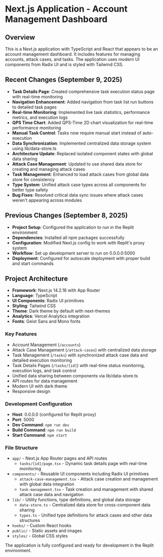 # Next.js Application - Account Management Dashboard

## Overview
This is a Next.js application with TypeScript and React that appears to be an account management dashboard. It includes features for managing accounts, attack cases, and tasks. The application uses modern UI components from Radix UI and is styled with Tailwind CSS.

## Recent Changes (September 9, 2025)
- **Task Details Page**: Created comprehensive task execution status page with real-time monitoring
- **Navigation Enhancement**: Added navigation from task list run buttons to detailed task pages
- **Real-time Monitoring**: Implemented live task statistics, performance metrics, and execution logs
- **QPS Time Chart**: Added QPS-Time 2D chart visualization for real-time performance monitoring
- **Manual Task Control**: Tasks now require manual start instead of auto-execution
- **Data Synchronization**: Implemented centralized data storage system using lib/data-store.ts
- **Architecture Update**: Replaced isolated component states with global data sharing
- **Attack Case Management**: Updated to use shared data store for creating and managing attack cases
- **Task Management**: Enhanced to load attack cases from global data store for consistency
- **Type System**: Unified attack case types across all components for better type safety
- **Bug Fixes**: Resolved critical data sync issues where attack cases weren't appearing across modules

## Previous Changes (September 8, 2025)
- **Project Setup**: Configured the application to run in the Replit environment  
- **Dependencies**: Installed all npm packages successfully
- **Configuration**: Modified Next.js config to work with Replit's proxy system
- **Workflow**: Set up development server to run on 0.0.0.0:5000
- **Deployment**: Configured for autoscale deployment with proper build and start commands

## Project Architecture
- **Framework**: Next.js 14.2.16 with App Router
- **Language**: TypeScript
- **UI Components**: Radix UI primitives
- **Styling**: Tailwind CSS
- **Theme**: Dark theme by default with next-themes
- **Analytics**: Vercel Analytics integration
- **Fonts**: Geist Sans and Mono fonts

### Key Features
- Account Management (`/accounts`)
- Attack Case Management (`/attack-cases`) with centralized data storage
- Task Management (`/tasks`) with synchronized attack case data and detailed execution monitoring
- Task Details Pages (`/tasks/[id]`) with real-time status monitoring, execution logs, and task control
- Unified data sharing between components via lib/data-store.ts
- API routes for data management
- Modern UI with dark theme
- Responsive design

### Development Configuration
- **Host**: 0.0.0.0 (configured for Replit proxy)
- **Port**: 5000
- **Dev Command**: `npm run dev`
- **Build Command**: `npm run build` 
- **Start Command**: `npm start`

### File Structure
- `app/` - Next.js App Router pages and API routes
  - `tasks/[id]/page.tsx` - Dynamic task details page with real-time monitoring
- `components/` - Reusable UI components including Radix UI primitives
  - `attack-case-management.tsx` - Attack case creation and management with global data integration
  - `task-management.tsx` - Task creation and management with shared attack case data and navigation
- `lib/` - Utility functions, type definitions, and global data storage
  - `data-store.ts` - Centralized data store for cross-component data sharing
  - `types.ts` - Unified type definitions for attack cases and other data structures
- `hooks/` - Custom React hooks
- `public/` - Static assets and images  
- `styles/` - Global CSS styles

The application is fully configured and ready for development in the Replit environment.